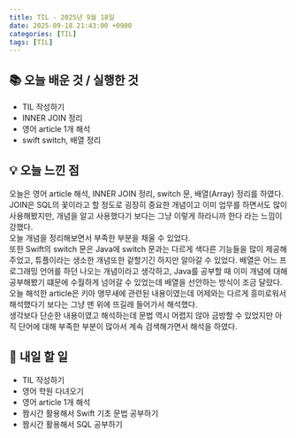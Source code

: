 ```yaml
---
title: TIL - 2025년 9월 18일
date: 2025-09-18 21:43:00 +0900
categories: [TIL]
tags: [TIL]
---
```


## 📚 **오늘 배운 것 / 실행한 것**

- TIL 작성하기
- INNER JOIN 정리
- 영어 article 1개 해석
- swift switch, 배열 정리

## 💡 **오늘 느낀 점**

오늘은 영어 article 해석, INNER JOIN 정리, switch 문, 배열(Array) 정리를 하였다.<br>
JOIN은 SQL의 꽃이라고 할 정도로 굉장히 중요한 개념이고 이미 업무를 하면서도 많이 사용해봤지만, 개념을 알고 사용했다기 보다는 그냥 이렇게 하라니까 한다 라는 느낌이 강했다.<br>
오늘 개념을 정리해보면서 부족한 부분을 채울 수 있었다.<br>
또한 Swift의 switch 문은 Java에 switch 문과는 다르게 색다른 기능들을 많이 제공해주었고, 튜플이라는 생소한 개념또한 겉할기긴 하지만 알아갈 수 있었다. 배열은 어느 프로그래밍 언어를 하던 나오는 개념이라고 생각하고, Java를 공부할 때 이미 개념에 대해 공부해봤기 떄문에 수월하게 넘어갈 수 있었는데 배열을 선안하는 방식이 조금 달랐다.<br>
오늘 해석한 article은 키아 앵무새에 관련된 내용이였는데 어제와는 다르게 흥미로워서 해석했다기 보다는 그냥 맨 위에 뜨길래 들어가서 해석했다.<br>
생각보다 단순한 내용이였고 해석하는데 문법 역시 어렵지 않아 금방할 수 있었지만 아직 단어에 대해 부족한 부분이 많아서 계속 검색해가면서 해석을 하였다.

## 🎯 **내일 할 일**

- TIL 작성하기
- 영어 학원 다녀오기
- 영어 article 1개 해석
- 짬시간 활용해서 Swift 기초 문법 공부하기
- 짬시간 활용해서 SQL 공부하기